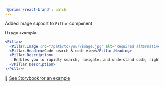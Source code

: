 ```yaml
---
'@primer/react-brand': patch
---
```


Added image support to `Pillar` component

Usage example:

```jsx
<Pillar>
  <Pillar.Image src="/path/to/your/image.jpg" alt="Required alternative text" />
  <Pillar.Heading>Code search & code view</Pillar.Heading>
  <Pillar.Description>
    Enables you to rapidly search, navigate, and understand code, right from GitHub.com.
  </Pillar.Description>
</Pillar>
```

🔗 [See Storybook for an example](https://primer.style/brand/storybook/?path=/story/components-pillar-features--with-image)

